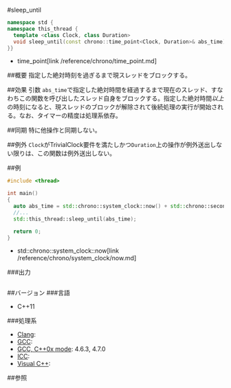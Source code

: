 #sleep_until
```cpp
namespace std {
namespace this_thread {
  template <class Clock, class Duration>
  void sleep_until(const chrono::time_point<Clock, Duration>& abs_time);
}}
```
* time_point[link /reference/chrono/time_point.md]


##概要
指定した絶対時刻を過ぎるまで現スレッドをブロックする。


##効果
引数 `abs_time`で指定した絶対時間を経過するまで現在のスレッド、すなわちこの関数を呼び出したスレッド自身をブロックする。指定した絶対時間<i>以上</i>の時刻になると、現スレッドのブロックが解除されて後続処理の実行が開始される。なお、タイマーの精度は処理系依存。


##同期
特に他操作と同期しない。


##例外
`Clock`がTrivialClock要件を満たしかつ`Duration`上の操作が例外送出しない限りは、この関数は例外送出しない。


##例
```cpp
#include <thread>

int main()
{
  auto abs_time = std::chrono::system_clock::now() + std::chrono::seconds(15);
  //...
  std::this_thread::sleep_until(abs_time);

  return 0;
}
```
* std::chrono::system_clock::now[link /reference/chrono/system_clock/now.md]

###出力
```
```

##バージョン
###言語
- C++11


###処理系
- [Clang](/implementation#clang.md):
- [GCC](/implementation#gcc.md):
- [GCC, C++0x mode](/implementation#gcc.md): 4.6.3, 4.7.0
- [ICC](/implementation#icc.md):
- [Visual C++](/implementation#visual_cpp.md):


##参照
